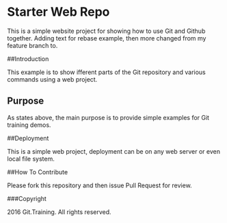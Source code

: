 # Starter Web Repo

This is a simple website project for
showing how to use Git and Github together. Adding text for
rebase example, then more changed from my feature branch to.

##Introduction

This example is to show ifferent parts
of the Git repository and various commands
using a web project.

## Purpose

As states above, the main purpose is to
provide simple examples for Git training
demos.

##Deployment

This is a simple web project, deployment
can be on any web server or even local
file system.

##How To Contribute

Please fork this repository and then issue Pull Request for
review.

###Copyright

2016 Git.Training. All rights reserved.